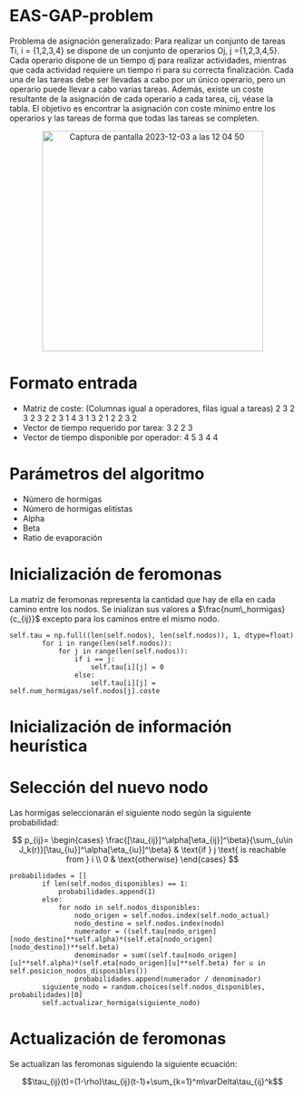 # EAS-GAP-problem
Problema de asignación generalizado: Para realizar un conjunto de tareas Ti, i = {1,2,3,4} se dispone de un conjunto de operarios Oj, j ={1,2,3,4,5}. Cada operario dispone de un tiempo dj para realizar actividades, mientras que cada actividad requiere un tiempo ri para su correcta finalización. Cada una de las tareas debe ser llevadas a cabo por un único operario, pero un operario puede llevar a cabo varias tareas. Además, existe un coste resultante de la asignación de cada operario a cada tarea, cij, véase la tabla.
El objetivo es encontrar la asignación con coste mínimo entre los operarios y las tareas de forma que todas las tareas se completen.
<p align="center">
  <img width="389" alt="Captura de pantalla 2023-12-03 a las 12 04 50" src="https://github.com/Jav2000/EAS-GAP-problem/assets/92857248/97d505b2-abdb-43de-b9ac-05b570571d02">
</p>

# Formato entrada
  - Matriz de coste: (Columnas igual a operadores, filas igual a tareas)
        2 3 2 3 2
        3 2 2 3 1
        4 3 1 3 2
        1 2 2 3 2
  - Vector de tiempo requerido por tarea:
        3 2 2 3
  - Vector de tiempo disponible por operador:
        4 5 3 4 4

# Parámetros del algoritmo
  - Número de hormigas
  - Número de hormigas elitistas
  - Alpha
  - Beta
  - Ratio de evaporación

# Inicialización de feromonas
La matriz de feromonas representa la cantidad que hay de ella en cada camino entre los nodos. Se inializan sus valores a $\frac{num\_hormigas}{c_{ij}}$ excepto para los caminos entre el mismo nodo.

```
self.tau = np.full((len(self.nodos), len(self.nodos)), 1, dtype=float)
        for i in range(len(self.nodos)):
            for j in range(len(self.nodos)):
                if i == j:
                    self.tau[i][j] = 0
                else:
                    self.tau[i][j] = self.num_hormigas/self.nodos[j].coste
```



# Inicialización de información heurística

# Selección del nuevo nodo
Las hormigas seleccionarán el siguiente nodo según la siguiente probabilidad:


$$
p_{ij}=
\begin{cases}
    \frac{[\tau_{ij}]^\alpha[\eta_{ij}]^\beta}{\sum_{u\in J_k(r)}[\tau_{iu}]^\alpha[\eta_{iu}]^\beta} & \text{if } j \text{ is reachable from } i \\
    0 & \text{otherwise}
\end{cases}
$$

```
probabilidades = []
        if len(self.nodos_disponibles) == 1:
            probabilidades.append(1)
        else:
            for nodo in self.nodos_disponibles:
                nodo_origen = self.nodos.index(self.nodo_actual)
                nodo_destino = self.nodos.index(nodo)
                numerador = ((self.tau[nodo_origen][nodo_destino]**self.alpha)*(self.eta[nodo_origen][nodo_destino])**self.beta)
                denominador = sum((self.tau[nodo_origen][u]**self.alpha)*(self.eta[nodo_origen][u]**self.beta) for u in self.posicion_nodos_disponibles())
                probabilidades.append(numerador / denominador)
        siguiente_nodo = random.choices(self.nodos_disponibles, probabilidades)[0]
        self.actualizar_hormiga(siguiente_nodo)
```

# Actualización de feromonas
Se actualizan las feromonas siguiendo la siguiente ecuación: 

$$\tau_{ij}(t)=(1-\rho)\tau_{ij}(t-1)+\sum_{k=1}^m\varDelta\tau_{ij}^k$$

```

```
